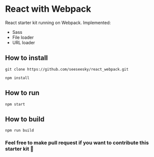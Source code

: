 # React with Webpack
React starter kit running on Webpack.
Implemented:
- Sass
- File loader
- URL loader

## How to install
`git clone https://github.com/seeseesky/react_webpack.git`

`npm install`

## How to run
`npm start`

## How to build
`npm run build`

### Feel free to make pull request if you want to contribute this starter kit 🍻

